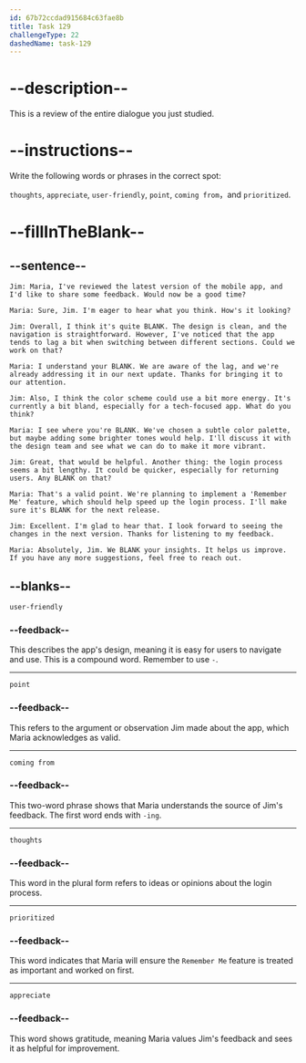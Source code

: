 ```yaml
---
id: 67b72ccdad915684c63fae8b
title: Task 129
challengeType: 22
dashedName: task-129
---
```


<!-- REVIEW -->

# --description--

This is a review of the entire dialogue you just studied.

# --instructions--

Write the following words or phrases in the correct spot:

`thoughts`, `appreciate`, `user-friendly`, `point`, `coming from`，and `prioritized`.

# --fillInTheBlank--

## --sentence--

`Jim: Maria, I've reviewed the latest version of the mobile app, and I'd like to share some feedback. Would now be a good time?`

`Maria: Sure, Jim. I'm eager to hear what you think. How's it looking?`

`Jim: Overall, I think it's quite BLANK. The design is clean, and the navigation is straightforward. However, I've noticed that the app tends to lag a bit when switching between different sections. Could we work on that?`

`Maria: I understand your BLANK. We are aware of the lag, and we're already addressing it in our next update. Thanks for bringing it to our attention.`

`Jim: Also, I think the color scheme could use a bit more energy. It's currently a bit bland, especially for a tech-focused app. What do you think?`

`Maria: I see where you're BLANK. We've chosen a subtle color palette, but maybe adding some brighter tones would help. I'll discuss it with the design team and see what we can do to make it more vibrant.`

`Jim: Great, that would be helpful. Another thing: the login process seems a bit lengthy. It could be quicker, especially for returning users. Any BLANK on that?`

`Maria: That's a valid point. We're planning to implement a 'Remember Me' feature, which should help speed up the login process. I'll make sure it's BLANK for the next release.`

`Jim: Excellent. I'm glad to hear that. I look forward to seeing the changes in the next version. Thanks for listening to my feedback.`

`Maria: Absolutely, Jim. We BLANK your insights. It helps us improve. If you have any more suggestions, feel free to reach out.`

## --blanks--

`user-friendly`

### --feedback--

This describes the app's design, meaning it is easy for users to navigate and use. This is a compound word. Remember to use `-`.

---

`point`

### --feedback--

This refers to the argument or observation Jim made about the app, which Maria acknowledges as valid.

---

`coming from`

### --feedback--

This two-word phrase shows that Maria understands the source of Jim's feedback. The first word ends with `-ing`.

---

`thoughts`

### --feedback--

This word in the plural form refers to ideas or opinions about the login process.

---

`prioritized`

### --feedback--

This word indicates that Maria will ensure the `Remember Me` feature is treated as important and worked on first.

---

`appreciate`

### --feedback--

This word shows gratitude, meaning Maria values Jim's feedback and sees it as helpful for improvement.
